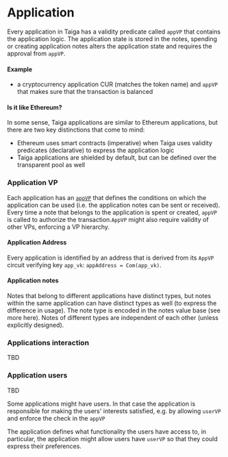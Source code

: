 # Application

Every application in Taiga has a validity predicate called `appVP` that contains the application logic. The application state is stored in the notes, spending or creating application notes alters the application state and requires the approval from `appVP`.

#### Example

- a cryptocurrency application CUR (matches the token name) and `appVP` that makes sure that the transaction is balanced

#### Is it like Ethereum?

In some sense, Taiga applications are similar to Ethereum applications, but there are two key distinctions that come to mind:
* Ethereum uses smart contracts (imperative) when Taiga uses validity predicates (declarative) to express the application logic
* Taiga applications are shielded by default, but can be defined over the transparent pool as well


### Application VP
Each application has an [`appVP`](./validity-predicates.md) that defines the conditions on which the application can be used (i.e. the application notes can be sent or received). Every time a note that belongs to the application is spent or created, `appVP` is called to authorize the transaction.`AppVP` might also require validity of other VPs, enforcing a VP hierarchy.

#### Application Address
Every application is identified by an address that is derived from its `AppVP` circuit verifying key `app_vk`:
`appAddress = Com(app_vk)`. 

#### Application notes

Notes that belong to different applications have distinct types, but notes within the same application can have distinct types as well (to express the difference in usage). The note type is encoded in the notes value base (see more here). Notes of different types are independent of each other (unless explicitly designed).

### Applications interaction
TBD

### Application users
TBD

Some applications might have users. In that case the application is responsible for making the users' interests satisfied, e.g. by allowing `userVP` and enforce the check in the `appVP`

The application defines what functionality the users have access to, in particular, the application might allow users have `userVP` so that they could express their preferences. 
